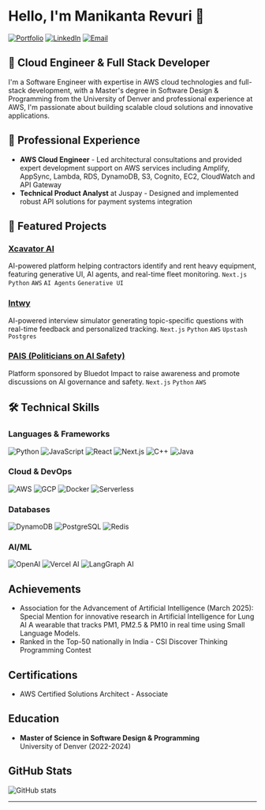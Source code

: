 # Hello, I'm Manikanta Revuri 👋

[![Portfolio](https://img.shields.io/badge/Portfolio-manirevuri.dev-blue)](https://manirevuri.dev/)
[![LinkedIn](https://img.shields.io/badge/LinkedIn-manirevuri-0077B5?logo=linkedin)](https://www.linkedin.com/in/manirevuri/)
[![Email](https://img.shields.io/badge/Email-manikantarevuri01%40gmail.com-D14836?logo=gmail)](mailto:manirevuri07@gmail.com)

## 💼 Cloud Engineer & Full Stack Developer

I'm a Software Engineer with expertise in AWS cloud technologies and full-stack development,  with a Master's degree in Software Design & Programming from the University of Denver and professional experience at AWS, I'm passionate about building scalable cloud solutions and innovative applications.

## 🚀 Professional Experience

- **AWS Cloud Engineer** - Led architectural consultations and provided expert development support on AWS services including Amplify, AppSync, Lambda, RDS, DynamoDB, S3, Cognito, EC2, CloudWatch and API Gateway
- **Technical Product Analyst** at Juspay - Designed and implemented robust API solutions for payment systems integration

## 🌟 Featured Projects

### [Xcavator AI](https://www.xcavator.ai/)
AI-powered platform helping contractors identify and rent heavy equipment, featuring generative UI, AI agents, and real-time fleet monitoring.
`Next.js` `Python` `AWS` `AI Agents` `Generative UI`

### [Intwy](https://intwy.me/)
AI-powered interview simulator generating topic-specific questions with real-time feedback and personalized tracking.
`Next.js` `Python` `AWS` `Upstash` `Postgres`

### [PAIS (Politicians on AI Safety)](https://www.politiciansonaisafety.org/)
Platform sponsored by Bluedot Impact to raise awareness and promote discussions on AI governance and safety.
`Next.js` `Python` `AWS`

## 🛠 Technical Skills

### Languages & Frameworks
![Python](https://img.shields.io/badge/-Python-3776AB?style=flat-square&logo=Python&logoColor=white)
![JavaScript](https://img.shields.io/badge/-JavaScript-F7DF1E?style=flat-square&logo=javascript&logoColor=black)
![React](https://img.shields.io/badge/-React-61DAFB?style=flat-square&logo=react&logoColor=black)
![Next.js](https://img.shields.io/badge/-Next.js-000000?style=flat-square&logo=next.js)
![C++](https://img.shields.io/badge/-C++-00599C?style=flat-square&logo=cplusplus)
![Java](https://img.shields.io/badge/-Java-007396?style=flat-square&logo=java)

### Cloud & DevOps
![AWS](https://img.shields.io/badge/-AWS-232F3E?style=flat-square&logo=amazon-aws)
![GCP](https://img.shields.io/badge/-GCP-4285F4?style=flat-square&logo=google-cloud&logoColor=white)
![Docker](https://img.shields.io/badge/-Docker-2496ED?style=flat-square&logo=docker&logoColor=white)
![Serverless](https://img.shields.io/badge/-Serverless-FD5750?style=flat-square&logo=serverless&logoColor=white)

### Databases
![DynamoDB](https://img.shields.io/badge/-DynamoDB-4053D6?style=flat-square&logo=amazon-dynamodb&logoColor=white)
![PostgreSQL](https://img.shields.io/badge/-PostgreSQL-336791?style=flat-square&logo=postgresql)
![Redis](https://img.shields.io/badge/-Redis-DC382D?style=flat-square&logo=redis&logoColor=white)

### AI/ML
![OpenAI](https://img.shields.io/badge/-OpenAI-412991?style=flat-square&logo=openai)
![Vercel AI](https://img.shields.io/badge/-Vercel%20AI-000000?style=flat-square&logo=vercel)
![LangGraph AI](https://img.shields.io/badge/-LangGraph%20AI-000000?style=flat-square&logo=langgraph)

## Achievements
- Association for the Advancement of Artificial Intelligence (March 2025): Special Mention for innovative research in Artificial Intelligence for Lung AI A wearable that tracks PM1, PM2.5 & PM10 in real time using Small Language Models.
- Ranked in the Top-50 nationally in India - CSI Discover Thinking Programming Contest

## Certifications
- AWS Certified Solutions Architect - Associate

## Education
- **Master of Science in Software Design & Programming**  
  University of Denver (2022-2024)

## GitHub Stats

![GitHub stats](https://git-stats-six-omega.vercel.app/api?username=manirevuri&show_icons=true&theme=dracula&cache_seconds=21600\&rank_icon=github&include_all_commits=true)

---
